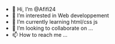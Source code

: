 - 👋 Hi, I’m @Afifi24
- 👀 I’m interested in Web developpement
- 🌱 I’m currently learning html/css js
- 💞️ I’m looking to collaborate on ...
- 📫 How to reach me ...

<!---
Afifi24/Afifi24 is a ✨ special ✨ repository because its `README.md` (this file) appears on your GitHub profile.
You can click the Preview link to take a look at your changes.
--->

